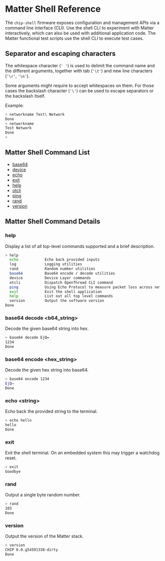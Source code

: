 # Matter Shell Reference

The `chip-shell` firmware exposes configuration and management APIs via a
command line interface (CLI). Use the shell CLI to experiment with Matter
interactively, which can also be used with additional application code. The Matter
functional test scripts use the shell CLI to execute test cases.

## Separator and escaping characters

The whitespace character (`' '`) is used to delimit the command name and the
different arguments, together with tab (`'\t'`) and new line characters (`'\r'`,
`'\n'`).

Some arguments might require to accept whitespaces on them. For those cases the
backslash character (`'\'`) can be used to escape separators or the backslash
itself.

Example:

```bash
> networkname Test\ Network
Done
> networkname
Test Network
Done
>
```

## Matter Shell Command List

-   [base64](#base64-decode-b64_string)
-   [device](README_DEVICE.md)
-   [echo](#echo-string)
-   [exit](#exit)
-   [help](#help)
-   [otcli](README_OTCLI.md)
-   [ping](#ping)
-   [rand](#rand)
-   [version](#version)

## Matter Shell Command Details

### help

Display a list of all top-level commands supported and a brief description.

```bash
> help
  echo            Echo back provided inputs
  log             Logging utilities
  rand            Random number utilities
  base64          Base64 encode / decode utilities
  device          Device Layer commands
  otcli           Dispatch OpenThread CLI command
  ping            Using Echo Protocol to measure packet loss across network paths
  exit            Exit the shell application
  help            List out all top level commands
  version         Output the software version
Done
```

### base64 decode \<b64_string\>

Decode the given base64 string into hex.

```bash
> base64 decode EjQ=
1234
Done
```

### base64 encode \<hex_string\>

Decode the given hex string into base64.

```bash
> base64 encode 1234
EjQ=
Done
```

### echo \<string\>

Echo back the provided string to the terminal.

```bash
> echo hello
hello
Done
```

### exit

Exit the shell terminal. On an embedded system this may trigger a watchdog
reset.

```bash
> exit
Goodbye
```

### rand

Output a single byte random number.

```bash
> rand
103
Done
```

### version

Output the version of the Matter stack.

```bash
> version
CHIP 0.0.g54591338-dirty
Done
```
